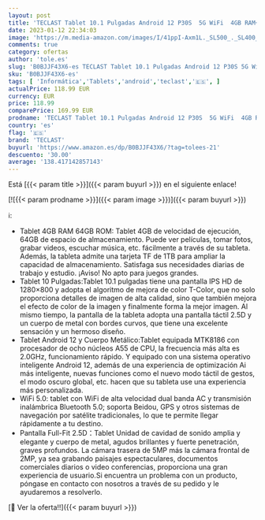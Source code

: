 ```yaml
---
layout: post
title: 'TECLAST Tablet 10.1 Pulgadas Android 12 P30S  5G WiFi  4GB RAM+64GB ROM  1TB Expandible   HD 1280 * 800/Bluetooth 5.0/GPS/Dobles Cámaras/Dobles SIM+TF/SD/Octa Core 2.0GHz/Type C/OTG'
date: 2023-01-12 22:34:03
image: 'https://m.media-amazon.com/images/I/41ppI-Axm1L._SL500_._SL400_.jpg'
comments: true
category: ofertas
author: 'tole.es'
slug: 'B0BJJF43X6-es TECLAST Tablet 10.1 Pulgadas Android 12 P30S 5G WiFi 4GB...'
sku: 'B0BJJF43X6-es'
tags: [ 'Informática','Tablets','android','teclast','🇪🇸', ]
actualPrice: 118.99 EUR
currency: EUR
price: 118.99
comparePrice: 169.99 EUR
prodname: 'TECLAST Tablet 10.1 Pulgadas Android 12 P30S  5G WiFi  4GB RAM+64GB ROM  1TB Expandible   HD 1280 * 800/Bluetooth 5.0/GPS/Dobles Cámaras/Dobles SIM+TF/SD/Octa Core 2.0GHz/Type C/OTG'
country: 'es'
flag: '🇪🇸'
brand: 'TECLAST'
buyurl: 'https://www.amazon.es/dp/B0BJJF43X6/?tag=tolees-21'
descuento: '30.00'
average: '138.417142857143'
---
```


Está [{{< param title >}}]({{< param buyurl >}}) en el siguiente enlace!

[![{{< param prodname >}}]({{< param image >}})]({{< param buyurl >}})

ℹ️:

- Tablet 4GB RAM 64GB ROM: Tablet 4GB de velocidad de ejecución, 64GB de espacio de almacenamiento. Puede ver películas, tomar fotos, grabar videos, escuchar música, etc. fácilmente a través de su tableta. Además, la tableta admite una tarjeta TF de 1TB para ampliar la capacidad de almacenamiento. Satisfaga sus necesidades diarias de trabajo y estudio. ¡Aviso! No apto para juegos grandes.
- Tablet 10 Pulgadas:Tablet 10.1 pulgadas tiene una pantalla IPS HD de 1280×800 y adopta el algoritmo de mejora de color T-Color, que no solo proporciona detalles de imagen de alta calidad, sino que también mejora el efecto de color de la imagen y finalmente forma la mejor imagen. Al mismo tiempo, la pantalla de la tableta adopta una pantalla táctil 2.5D y un cuerpo de metal con bordes curvos, que tiene una excelente sensación y un hermoso diseño.
- Tablet Android 12 y Cuerpo Metálico:Tablet equipada MTK8186 con procesador de ocho núcleos A55 de CPU, la frecuencia más alta es 2.0GHz, funcionamiento rápido. Y equipado con una sistema operativo inteligente Android 12, además de una experiencia de optimización Ai más inteligente, nuevas funciones como el nuevo modo táctil de gestos, el modo oscuro global, etc. hacen que su tableta use una experiencia más personalizada.
- WiFi 5.0: tablet con WiFi de alta velocidad dual banda AC y transmisión inalámbrica Bluetooth 5.0; soporta Beidou, GPS y otros sistemas de navegación por satélite tradicionales, lo que te permite llegar rápidamente a tu destino.
- Pantalla Full-Fit 2.5D：Tablet Unidad de cavidad de sonido amplia y elegante y cuerpo de metal, agudos brillantes y fuerte penetración, graves profundos. La cámara trasera de 5MP más la cámara frontal de 2MP, ya sea grabando paisajes espectaculares, documentos comerciales diarios o video conferencias, proporciona una gran experiencia de usuario.Si encuentra un problema con un producto, póngase en contacto con nosotros a través de su pedido y le ayudaremos a resolverlo.

[🛒 Ver la oferta!!]({{< param buyurl >}})
